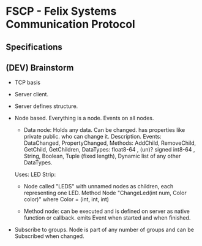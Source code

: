 # FSCP - Felix Systems Communication Protocol

## Specifications


## (DEV) Brainstorm
- TCP basis 
- Server client.
- Server defines structure.
- Node based. Everything is a node. Events on all nodes.
  - Data node: Holds any data. Can be changed. has properties like private public. who can change it. Description.
  Events: DataChanged, PropertyChanged,
  Methods: AddChild, RemoveChild, GetChild, GetChildren,
  DataTypes: float8-64 ,  (un)? signed int8-64 , String, Boolean, Tuple (fixed length), Dynamic list of any other DataTypes.

  Uses: LED Strip: 
  - Node called "LEDS" with unnamed nodes as children, each representing one LED. Method Node "ChangeLed(int num, Color color)" where Color = (int, int, int)

  - Method node: can be executed and is defined on server as native function or callback.
  emits Event when started and when finished.

- Subscribe to groups. Node is part of any number of groups and can be Subscribed when changed.
